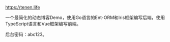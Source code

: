 https://tenen.life

一个最简化的动态博客Demo，使用Go语言的Ent-ORM和Iris框架编写后端，使用TypeScript语言和Vue框架编写前端。

后台密码：abc123。
